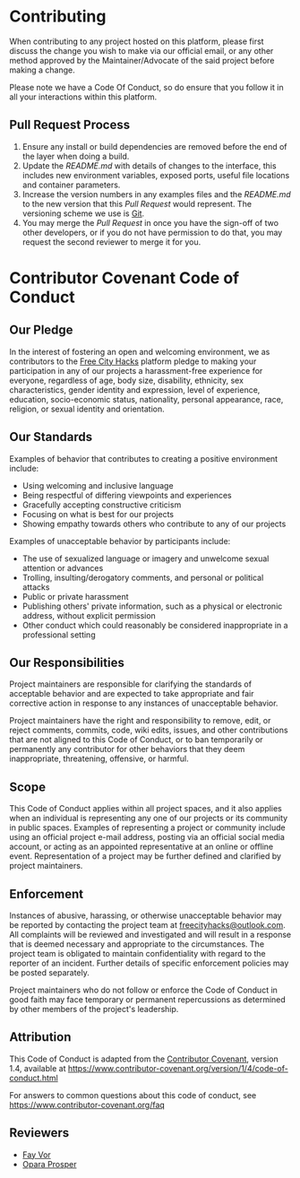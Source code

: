 # Contributing

When contributing to any project hosted on this platform, please first discuss the change you wish to make via our official email, or any other method approved by the Maintainer/Advocate of the said project before making a change. 

Please note we have a Code Of Conduct, so do ensure that you follow it in all your interactions within this platform.

## Pull Request Process

1. Ensure any install or build dependencies are removed before the end of the layer when doing a 
   build.
2. Update the *README.md* with details of changes to the interface, this includes new environment    variables, exposed ports, useful file locations and container parameters.
3. Increase the version numbers in any examples files and the *README.md* to the new version that    this *Pull Request* would represent. The versioning scheme we use is [Git](http://git-scm.com/).
4. You may merge the *Pull Request* in once you have the sign-off of two other developers, or if     you do not have permission to do that, you may request the second reviewer to merge it for you.

# Contributor Covenant Code of Conduct

## Our Pledge

In the interest of fostering an open and welcoming environment, we as contributors to the [Free City Hacks](https://github.com/freecityhacks) platform pledge to making your participation in any of our projects a harassment-free experience for everyone, regardless of age, body size, disability, ethnicity, sex characteristics, gender identity and expression, level of experience, education, socio-economic status, nationality, personal appearance, race, religion, or sexual identity and orientation.

## Our Standards

Examples of behavior that contributes to creating a positive environment include:

* Using welcoming and inclusive language
* Being respectful of differing viewpoints and experiences
* Gracefully accepting constructive criticism
* Focusing on what is best for our projects
* Showing empathy towards others who contribute to any of our projects

Examples of unacceptable behavior by participants include:

* The use of sexualized language or imagery and unwelcome sexual attention or advances
* Trolling, insulting/derogatory comments, and personal or political attacks
* Public or private harassment
* Publishing others' private information, such as a physical or electronic address, without         explicit permission
* Other conduct which could reasonably be considered inappropriate in a professional setting

## Our Responsibilities

Project maintainers are responsible for clarifying the standards of acceptable behavior and are expected to take appropriate and fair corrective action in response to any instances of unacceptable behavior.

Project maintainers have the right and responsibility to remove, edit, or reject comments, commits, code, wiki edits, issues, and other contributions that are not aligned to this Code of Conduct, or to ban temporarily or permanently any contributor for other behaviors that they deem inappropriate, threatening, offensive, or harmful.

## Scope

This Code of Conduct applies within all project spaces, and it also applies when an individual is representing any one of our projects or its community in public spaces. Examples of representing a project or community include using an official project e-mail address, posting via an official social media account, or acting as an appointed representative at an online or offline event. Representation of a project may be further defined and clarified by project maintainers.

## Enforcement

Instances of abusive, harassing, or otherwise unacceptable behavior may be reported by contacting the project team at [freecityhacks@outlook.com](mailto://freecityhacks@outlook.com). All complaints will be reviewed and investigated and will result in a response that is deemed necessary and appropriate to the circumstances. The project team is obligated to maintain confidentiality with regard to the reporter of an incident. Further details of specific enforcement policies may be posted separately.

Project maintainers who do not follow or enforce the Code of Conduct in good faith may face temporary or permanent repercussions as determined by other members of the project's leadership.

## Attribution

This Code of Conduct is adapted from the [Contributor Covenant][homepage], version 1.4,
available at https://www.contributor-covenant.org/version/1/4/code-of-conduct.html

[homepage]: https://www.contributor-covenant.org

For answers to common questions about this code of conduct, see
https://www.contributor-covenant.org/faq

## Reviewers

* [Fay Vor](https://github.com/phavor)
* [Opara Prosper](https://github.com/OPARA-PROSPER)
